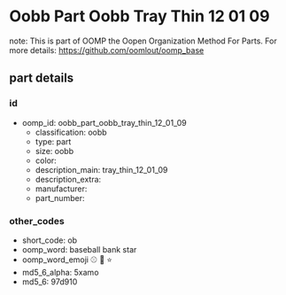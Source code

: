 # Oobb Part Oobb Tray Thin 12 01 09  

note: This is part of OOMP the Oopen Organization Method For Parts. For more details: https://github.com/oomlout/oomp_base

##  part details





### id
* oomp_id: oobb_part_oobb_tray_thin_12_01_09
  * classification: oobb
  * type: part
  * size: oobb
  * color: 
  * description_main: tray_thin_12_01_09
  * description_extra: 
  * manufacturer: 
  * part_number: 

### other_codes
* short_code: ob
* oomp_word: baseball bank star
* oomp_word_emoji :baseball: :bank: :star:
* md5_6_alpha: 5xamo
* md5_6: 97d910